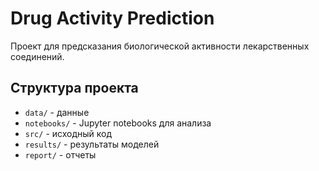 # Drug Activity Prediction

Проект для предсказания биологической активности лекарственных соединений.

## Структура проекта
- `data/` - данные
- `notebooks/` - Jupyter notebooks для анализа  
- `src/` - исходный код
- `results/` - результаты моделей
- `report/` - отчеты
